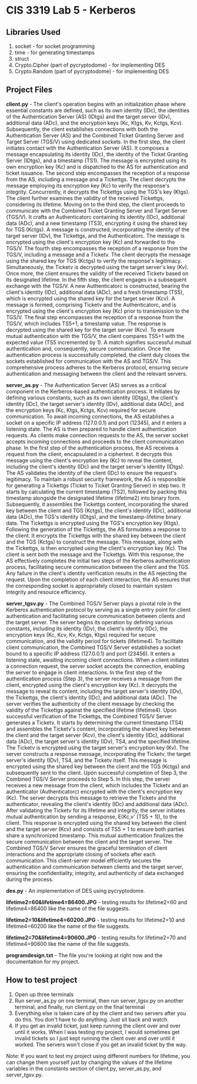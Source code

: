 # CIS 3319 Lab 5 - Kerberos

## Libraries Used
1. socket - for socket programming
2. time - for generating timestamps
3. struct
4. Crypto.Cipher (part of pycryptodome) - for implementing DES
5. Crypto.Random (part of pycryptodome) - for implementing DES

## Project Files

**client.py** - The client's operation begins with an initialization phase where essential constants are defined, such as its own identity (IDc), the identities of the Authentication
Server (AS) (IDtgs) and the target server (IDv), additional data (ADc), and the encryption keys (Kc, Ktgs, Kv, Kctgs, Kcv). Subsequently, the client establishes connections with
both the Authentication Server (AS) and the Combined Ticket Granting Server and Target Server (TGS/V) using dedicated sockets. In the first step, the client initiates contact with
the Authentication Server (AS). It composes a message encapsulating its identity (IDc), the identity of the Ticket Granting Server (IDtgs), and a timestamp (TS1). The message is
encrypted using its own encryption key (Kc) and is dispatched to the AS for authentication and ticket issuance. The second step encompasses the reception of a response from the AS,
including a message and a Tickettgs. The client decrypts the message employing its encryption key (Kc) to verify the response's integrity. Concurrently, it decrypts the Tickettgs
using the TGS's key (Ktgs). The client further examines the validity of the received Tickettgs, considering its lifetime. Moving on to the third step, the client proceeds to
communicate with the Combined Ticket Granting Server and Target Server (TGS/V). It crafts an Authenticatorc containing its identity (IDc), additional data (ADc), and a new timestamp
(TS3), encrypting it using the shared key for TGS (Kctgs). A message is constructed, incorporating the identity of the target server (IDv), the Tickettgs, and the Authenticatorc.
The message is encrypted using the client's encryption key (Kc) and forwarded to the TGS/V. The fourth step encompasses the reception of a response from the TGS/V, including a
message and a Ticketv. The client decrypts the message using the shared key for TGS (Kctgs) to verify the response's legitimacy. Simultaneously, the Ticketv is decrypted using the
target server's key (Kv). Once more, the client ensures the validity of the received Ticketv based on its designated lifetime. In the fifth step, the client engages in a subsequent
exchange with the TGS/V. A new Authenticatorc is constructed, bearing the client's identity (IDc), additional data (ADc), and a fresh timestamp (TS5), which is encrypted using the
shared key for the target server (Kcv). A message is formed, comprising Ticketv and the Authenticatorc, and is encrypted using the client's encryption key (Kc) prior to transmission
to the TGS/V. The final step encompasses the reception of a response from the TGS/V, which includes TS5+1, a timestamp value. The response is decrypted using the shared key for the
target server (Kcv). To ensure mutual authentication with the TGS/V, the client compares TS5+1 with the expected value (TS5 incremented by 1). A match signifies successful mutual
authentication and, consequently, secure communication. Once the authentication process is successfully completed, the client duly closes the sockets established for communication
with the AS and TGS/V. This comprehensive process adheres to the Kerberos protocol, ensuring secure authentication and messaging between the client and the relevant servers.

**server_as.py** - The Authentication Server (AS) serves as a critical component in the Kerberos-based authentication process. It initiates by defining various constants, such as its own identity (IDtgs), the client's identity (IDc), the target server's identity (IDv), additional data (ADc), and the encryption keys (Kc, Ktgs, Kctgs, Kcv) required for secure
communication. To await incoming connections, the AS establishes a socket on a specific IP address (127.0.0.1) and port (12345), and it enters a listening state. The AS is then
prepared to handle client authentication requests. As clients make connection requests to the AS, the server socket accepts incoming connections and proceeds to the client
communication phase. In the first step of the authentication process, the AS receives a request from the client, encapsulated in a ciphertext. It decrypts this message using the
client's encryption key (Kc) to reveal the content, including the client's identity (IDc) and the target server's identity (IDtgs). The AS validates the identity of the client
(IDc) to ensure the request's legitimacy. To maintain a robust security framework, the AS is responsible for generating a Tickettgs (Ticket to Ticket Granting Server) in step two.
It starts by calculating the current timestamp (TS2), followed by packing this timestamp alongside the designated lifetime (lifetime2) into binary form. Subsequently, it assembles
the Tickettgs content, incorporating the shared key between the client and TGS (Kctgs), the client's identity (IDc), additional data (ADc), the TGS's identity (IDtgs), and the
timestamp-lifetime binary data. The Tickettgs is encrypted using the TGS's encryption key (Ktgs). Following the generation of the Tickettgs, the AS formulates a response to the
client. It encrypts the Tickettgs with the shared key between the client and the TGS (Kctgs) to construct the message. This message, along with the Tickettgs, is then encrypted
using the client's encryption key (Kc). The client is sent both the message and the Tickettgs. With this response, the AS effectively completes the initial two steps of the Kerberos
authentication process, facilitating secure communication between the client and the TGS. Any failure in the client's identity verification results in the AS rejecting the request.
Upon the completion of each client interaction, the AS ensures that the corresponding socket is appropriately closed to maintain system integrity and resource efficiency.

**server_tgsv.py** - The Combined TGS/V Server plays a pivotal role in the Kerberos authentication protocol by serving as a single entry point for client authentication and facilitating
secure communication between clients and the target server. The server begins its operation by defining various constants, including its identity (IDv), the client's identity (IDc),
the encryption keys (Kc, Kcv, Kv, Kctgs, Ktgs) required for secure communication, and the validity period for tickets (lifetime4). To facilitate client communication, the Combined
TGS/V Server establishes a socket bound to a specific IP address (127.0.0.1) and port (23456). It enters a listening state, awaiting incoming client connections. When a client
initiates a connection request, the server socket accepts the connection, enabling the server to engage in client interactions. In the first step of the authentication process
(Step 3), the server receives a message from the client, encrypted using the client's encryption key (Kc). It decrypts the message to reveal its content, including the target
server's identity (IDv), the Tickettgs, the client's identity (IDc), and additional data (ADc). The server verifies the authenticity of the client message by checking the validity
of the Tickettgs against the specified lifetime (lifetime4). Upon successful verification of the Tickettgs, the Combined TGS/V Server generates a Ticketv. It starts by determining
the current timestamp (TS4) and assembles the Ticketv's content, incorporating the shared key between the client and the target server (Kcv), the client's identity (IDc), additional
data (ADc), the target server's identity (IDv), TS4, and the specified lifetime. The Ticketv is encrypted using the target server's encryption key (Kv). The server constructs a
response message, incorporating the Ticketv, the target server's identity (IDv), TS4, and the Ticketv itself. This message is encrypted using the shared key between the client and
the TGS (Kctgs) and subsequently sent to the client. Upon successful completion of Step 3, the Combined TGS/V Server proceeds to Step 5. In this step, the server receives a new
message from the client, which includes the Ticketv and an authenticator (Authenticatorc) encrypted with the client's encryption key (Kc). The server decrypts this message to
retrieve the Ticketv and the authenticator, revealing the client's identity (IDc) and additional data (ADc). After validating the Ticketv for its lifetime and integrity, the server
initiates mutual authentication by sending a response, E(Kc,v' [TS5 + 1]), to the client. This response is encrypted using the shared key between the client and the target server
(Kcv) and consists of TS5 + 1 to ensure both parties share a synchronized timestamp. This mutual authentication finalizes the secure communication between the client and the target
server. The Combined TGS/V Server ensures the graceful termination of client interactions and the appropriate closing of sockets after each communication. This client-server model
efficiently secures the authentication and communication between clients and the target server, ensuring the confidentiality, integrity, and authenticity of data exchanged during
the process.

**des.py** - An implementation of DES using pycryptodome.

**lifetime2=60&lifetime4=86400.JPG** - testing results for lifetime2=60 and lifetime4=86400 like the name of the file suggests.

**lifetime2=10&lifetime4=60200.JPG** - testing results for lifetime2=10 and lifetime4=60200 like the name of the file suggests.

**lifetime2=70&lifetime4=90600.JPG** - testing results for lifetime2=70 and lifetime4=90600 like the name of the file suggests.

**programdesign.txt** - The file you're looking at right now and the documentation for my project.

## How to test project
1. Open up three terminals
2. Run server_as.py on one terminal, then run server_tgsv.py on another terminal, and finally, run client.py on the final terminal
3. Everything else is taken care of by the client and two servers after you do this. You don't have to do anything. Just sit back and watch.
4. If you get an invalid ticket, just keep running the client over and over until it works. When I was testing my project, I would sometimes get invalid tickets so I just kept
   running the client over and over until it worked. The servers won't close if you get an invalid ticket by the way.

Note: If you want to test my project using different numbers for lifetime, you can change them yourself just by changing the values of the lifetime variables in the constants
section of client.py, server_as.py, and server_tgsv.py.
